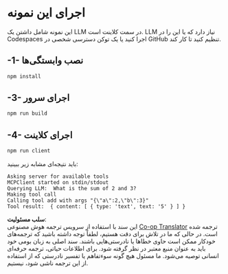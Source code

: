 <!--
CO_OP_TRANSLATOR_METADATA:
{
  "original_hash": "6d6315e03f591fb5a39be91da88585dc",
  "translation_date": "2025-07-13T19:18:32+00:00",
  "source_file": "03-GettingStarted/03-llm-client/solution/typescript/README.md",
  "language_code": "fa"
}
-->
# اجرای این نمونه

این نمونه شامل داشتن یک LLM در سمت کلاینت است. LLM نیاز دارد که یا این را در Codespaces اجرا کنید یا یک توکن دسترسی شخصی در GitHub تنظیم کنید تا کار کند.

## -1- نصب وابستگی‌ها

```bash
npm install
```

## -3- اجرای سرور

```bash
npm run build
```

## -4- اجرای کلاینت

```sh
npm run client
```

باید نتیجه‌ای مشابه زیر ببینید:

```text
Asking server for available tools
MCPClient started on stdin/stdout
Querying LLM:  What is the sum of 2 and 3?
Making tool call
Calling tool add with args "{\"a\":2,\"b\":3}"
Tool result:  { content: [ { type: 'text', text: '5' } ] }
```

**سلب مسئولیت**:  
این سند با استفاده از سرویس ترجمه هوش مصنوعی [Co-op Translator](https://github.com/Azure/co-op-translator) ترجمه شده است. در حالی که ما در تلاش برای دقت هستیم، لطفاً توجه داشته باشید که ترجمه‌های خودکار ممکن است حاوی خطاها یا نادرستی‌هایی باشند. سند اصلی به زبان بومی خود باید به عنوان منبع معتبر در نظر گرفته شود. برای اطلاعات حیاتی، ترجمه حرفه‌ای انسانی توصیه می‌شود. ما مسئول هیچ گونه سوءتفاهم یا تفسیر نادرستی که از استفاده از این ترجمه ناشی شود، نیستیم.
